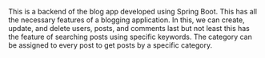 This is a backend of the blog app developed using Spring Boot. This has all the necessary features of a blogging application. In this, we can create, update, and delete users, posts, and comments last but not least this has the feature of searching posts using specific keywords. The category can be assigned to every post to get posts by a specific category.
